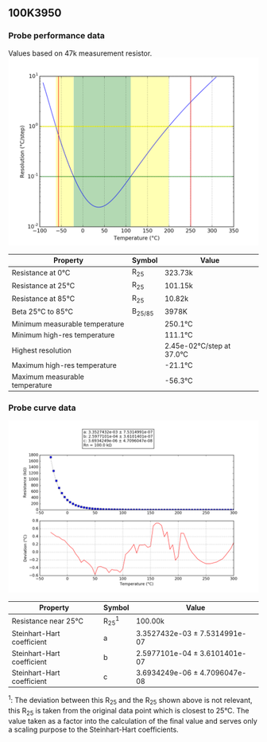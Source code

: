 
## 100K3950
### Probe performance data

Values based on 47k measurement resistor.
![Sensor performance chart](100K3950_resolution.png)

Property | Symbol | Value
-------- | -------- | --------
Resistance at 0°C | R<sub>25</sub> | 323.73k
Resistance at 25°C | R<sub>25</sub> | 101.15k
Resistance at 85°C | R<sub>25</sub> | 10.82k
Beta 25°C to 85°C | B<sub>25/85</sub>| 3978K
Minimum measurable temperature | | 250.1°C
Minimum high-res temperature | | 111.1°C
Highest resolution || 2.45e-02°C/step at 37.0°C
Maximum high-res temperature | | -21.1°C
Maximum measurable temperature | | -56.3°C

### Probe curve data
![Probe fit chart](100K3950_curve.png)

Property | Symbol | Value
-------- | -------- | --------
Resistance near 25°C | R<sub>25</sub><sup>1</sup> | 100.00k
Steinhart-Hart coefficient | a | 3.3527432e-03 ± 7.5314991e-07
Steinhart-Hart coefficient | b | 2.5977101e-04 ± 3.6101401e-07
Steinhart-Hart coefficient | c | 3.6934249e-06 ± 4.7096047e-08

<sup>1</sup>: The deviation between this R<sub>25</sub> and the R<sub>25</sub> shown above is not relevant, this R<sub>25</sub> is taken from the original data point which is closest to 25°C. The value taken as a factor into the calculation of the final value and serves only a scaling purpose to the Steinhart-Hart coefficients.
